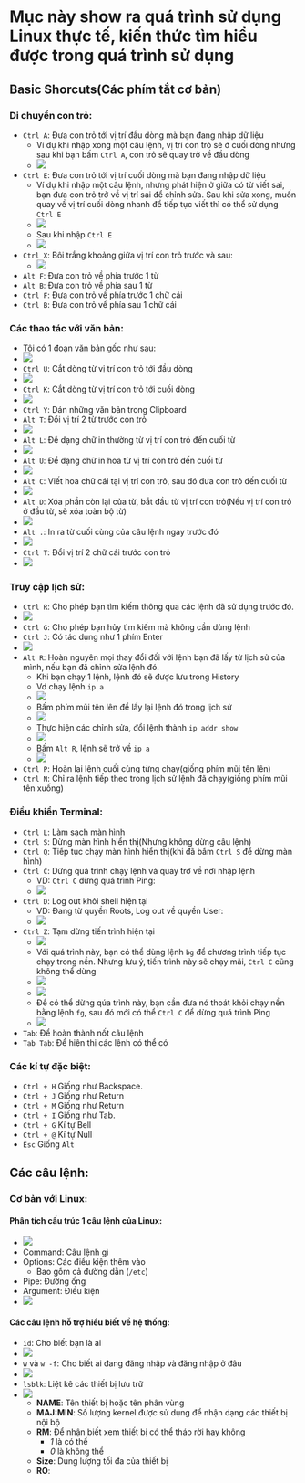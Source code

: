 # Mục này show ra quá trình sử dụng Linux thực tế, kiến thức tìm hiểu được trong quá trình sử dụng

## Basic Shorcuts(Các phím tắt cơ bản)
### Di chuyển con trỏ:
- `Ctrl A`: Đưa con trỏ tới vị trí đầu dòng mà bạn đang nhập dữ liệu
  - Ví dụ khi nhập xong một câu lệnh, vị trí con trỏ sẽ ở cuối dòng nhưng sau khi bạn bấm `Ctrl A`, con trỏ sẽ quay trở về đầu dòng
  - ![](/Anh/Screenshot_189.png)
- `Ctrl E`: Đưa con trỏ tới vị trí cuối dòng mà bạn đang nhập dữ liệu
  - Ví dụ khi nhập một câu lệnh, nhưng phát hiện ở giữa có từ viết sai, bạn đưa con trỏ trở về vị trí sai để chỉnh sửa. Sau khi sửa xong, muốn quay về vị trí cuối dòng nhanh để tiếp tục viết thì có thể sử dụng `Ctrl E`
  -  ![](/Anh/Screenshot_190.png)
  -  Sau khi nhập `Ctrl E`
  -  ![](/Anh/Screenshot_191.png)
- `Ctrl X`: Bôi trắng khoảng giữa vị trí con trỏ trước và sau:
  - ![](/Anh/Screenshot_192.png)
- `Alt F`: Đưa con trỏ về phía trước 1 từ
- `Alt B`: Đưa con trỏ về phía sau 1 từ
- `Ctrl F`: Đưa con trỏ về phía trước 1 chữ cái
- `Ctrl B`: Đưa con trỏ về phía sau 1 chữ cái
### Các thao tác với văn bản:
- Tôi có 1 đoạn văn bản gốc như sau:
- ![](/Anh/Screenshot_193.png)
- `Ctrl U`: Cắt dòng từ vị trí con trỏ tới đầu dòng
- ![](/Anh/Screenshot_194.png)
- `Ctrl K`: Cắt dòng từ vị trí con trỏ tới cuối dòng
- ![](/Anh/Screenshot_195.png)
- `Ctrl Y`: Dán những văn bản trong Clipboard
- `Alt T`: Đổi vị trí 2 từ trước con trỏ 
- ![](/Anh/Screenshot_196.png)
- `Alt L`: Để dạng chữ in thường từ vị trí con trỏ đến cuối từ
- ![](/Anh/Screenshot_197.png)
- `Alt U`: Để dạng chữ in hoa từ vị trí con trỏ đến cuối từ
- ![](/Anh/Screenshot_198.png)
- `Alt C`: Viết hoa chữ cái tại vị trí con trỏ, sau đó đưa con trỏ đến cuối từ
- ![](/Anh/Screenshot_199.png)
- `Alt D`: Xóa phần còn lại của từ, bắt đầu từ vị trí con trỏ(Nếu vị trí con trỏ ở đầu từ, sẽ xóa toàn bộ từ)
- ![](/Anh/Screenshot_200.png)
- `Alt .`: In ra từ cuối cùng của câu lệnh ngay trước đó
- ![](/Anh/Screenshot_201.png)
- `Ctrl T`: Đổi vị trí 2 chữ cái trước con trỏ
- ![](/Anh/Screenshot_202.png)

### Truy cập lịch sử:
- `Ctrl R`: Cho phép bạn tìm kiếm thông qua các lệnh đã sử dụng trước đó.
- ![](/Anh/Screenshot_203.png)
- `Ctrl G`: Cho phép bạn hủy tìm kiếm mà không cần dùng lệnh
- `Ctrl J`: Có tác dụng như 1 phím Enter
- ![](/Anh/Screenshot_204.png)
- `Alt R`: Hoàn nguyên mọi thay đổi đối với lệnh bạn đã lấy từ lịch sử của mình, nếu bạn đã chỉnh sửa lệnh đó.
  - Khi bạn chạy 1 lệnh, lệnh đó sẽ được lưu trong History
  - Vd chạy lệnh `ip a`
  - ![](/Anh/Screenshot_205.png)
  - Bấm phím mũi tên lên để lấy lại lệnh đó trong lịch sử
  - ![](/Anh/Screenshot_206.png)
  - Thực hiện các chỉnh sửa, đổi lệnh thành `ip addr show`
  - ![](/Anh/Screenshot_207.png)
  - Bấm `Alt R`, lệnh sẽ trở về `ip a`
  - ![](/Anh/Screenshot_206.png)
- `Ctrl P`: Hoàn lại lệnh cuối cùng từng chạy(giống phím mũi tên lên)
- `Ctrl N`: Chỉ ra lệnh tiếp theo trong lịch sử lệnh đã chạy(giống phím mũi tên xuống)

### Điều khiển Terminal:
- `Ctrl L`: Làm sạch màn hình
- `Ctrl S`: Dừng màn hình hiển thị(Nhưng không dừng câu lệnh)
- `Ctrl Q`: Tiếp tục chạy màn hình hiển thị(khi đã bấm `Ctrl S` để dừng màn hình)
- `Ctrl C`: Dừng quá trình chạy lệnh và quay trở về nơi nhập lệnh
  - VD: `Ctrl C` dừng quá trình Ping: 
  - ![](/Anh/Screenshot_208.png)
- `Ctrl D`: Log out khỏi shell hiện tại
  - VD: Đang từ quyền Roots, Log out về quyền User:
  - ![](/Anh/Screenshot_209.png)
- `Ctrl Z`: Tạm dừng tiến trình hiện tại
  - ![](/Anh/Screenshot_210.png)
  - Với quá trình này, bạn có thể dùng lệnh `bg` để chương trình tiếp tục chạy trong nền. Nhưng lưu ý, tiến trình này sẽ chạy mãi, `Ctrl C` cũng không thể dừng
  - ![](/Anh/Screenshot_211.png)
  - ![](/Anh/Screenshot_212.png)
  - Để có thể dừng qúa trình này, bạn cần đưa nó thoát khỏi chạy nền bằng lệnh `fg`, sau đó mới có thể `Ctrl C` để dừng quá trình Ping
  - ![](/Anh/Screenshot_213.png)
- `Tab`: Để hoàn thành nốt câu lệnh
- `Tab Tab`: Để hiện thị các lệnh có thể có

### Các kí tự đặc biệt:
- `Ctrl + H` Giống như Backspace.
- `Ctrl + J` Giống như Return 
- `Ctrl + M` Giống như Return 
- `Ctrl + I` Giống như Tab.
- `Ctrl + G` Kí tự Bell
- `Ctrl + @` Kí tự Null
- `Esc` Giống `Alt`

## Các câu lệnh:
### Cơ bản với Linux:
#### Phân tích cấu trúc 1 câu lệnh của Linux:
- ![](/Anh/Screenshot_214.png)
- Command: Câu lệnh gì
- Options: Các điều kiện thêm vào
  - Bao gồm cả đường dẫn (`/etc`)
- Pipe: Đường ống
- Argument: Điều kiện
- ![](/Anh/Screenshot_215.png)

#### Các câu lệnh hỗ trợ hiểu biết về hệ thống:
- `id`: Cho biết bạn là ai
- ![](/Anh/Screenshot_216.png)
- `w` và `w -f`: Cho biết ai đang đăng nhập và đăng nhập ở đâu
- ![](/Anh/Screenshot_217.png)
- `lsblk`: Liệt kê các thiết bị lưu trữ
- ![](/Anh/Screenshot_218.png)
  - **NAME**: Tên thiết bị hoặc tên phân vùng
  - **MAJ:MIN**: Số lượng kernel được sử dụng để nhận dạng các thiết bị nội bộ
  - **RM**: Để nhận biết xem thiết bị có thể tháo rời hay không
    - *1* là có thể
    - *0* là không thể
  - **Size**: Dung lượng tối đa của thiết bị
  - **RO**: 